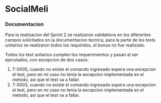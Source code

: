 # SocialMeli

### Documentacion

Para la realizacion del Sprint 2 se realizaron validations en los diferentes campos
solicitados en la documentacion tecnica, para la parte de los tests unitarios se realizaron todos los requiridos,
el bonus no fue realizado.<br>

Todos los test unitarios cumplen los requerimientos y pasan al ser ejecutados, con excepcion de dos casos:
<ol>
  <li>T-0005, cuando no existe el comando ingresado espera una excepcion el test, pero en mi caso no tenia la excepcion
implementada en el metodo, asi que el test va a fallar.</li>
  <li>T-0003, cuando no existe el comando ingresado espera una excepcion el test, pero en mi caso no tenia la excepcion
implementada en el metodo, asi que el test va a fallar.</li>
</ol>


